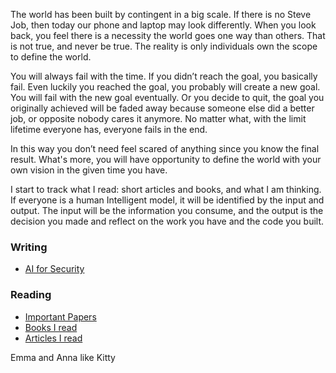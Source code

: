 The world has been built by contingent in a big scale. If there is no Steve Job, then today our phone and laptop may look differently. When you look back, you feel there is a necessity the world goes one way than others. That is not true, and never be true. The reality is only individuals own the scope to define the world. 

You will always fail with the time. If you didn’t reach the goal, you basically fail. Even luckily you reached the goal, you probably will create a new goal. You will fail with the new goal eventually. Or you decide to quit, the goal you originally achieved will be faded away because someone else did a better job, or opposite nobody cares it anymore. No matter what, with the limit lifetime everyone has, everyone fails in the end. 

In this way you don’t need feel scared of anything since you know the final result. What's more, you will have opportunity to define the world with your own vision in the given time you have.

I start to track what I read: short articles and books, and what I am thinking. If everyone is a human Intelligent model, it will be identified by the input and output. The input will be the information you consume, and the output is the decision you made and reflect on the work you have and the code you built.

### Writing
- [AI for Security](writing/AI_4_security_survey.md)

### Reading 
* [Important Papers](papers.md)
* [Books I read](Book_2020.md)
* [Articles I read](Articles_2020.md)

Emma and Anna like Kitty 